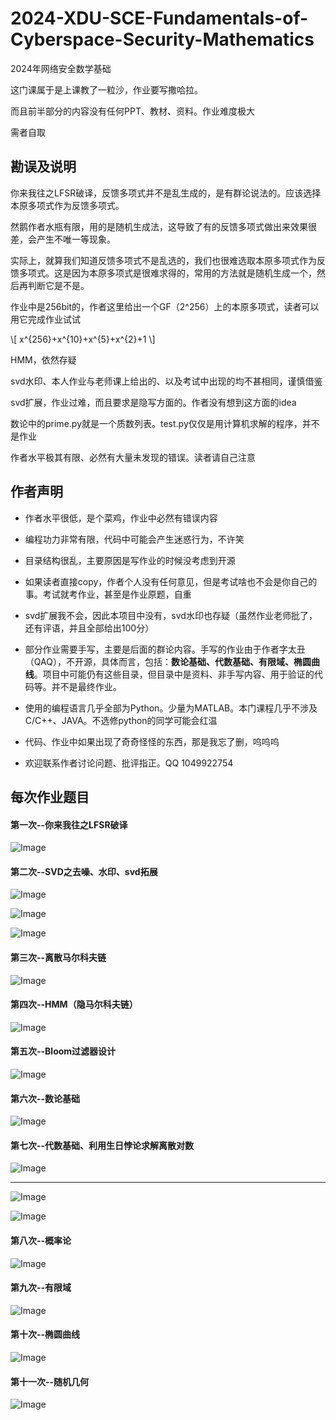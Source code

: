 # 2024-XDU-SCE-Fundamentals-of-Cyberspace-Security-Mathematics

2024年网络安全数学基础

这门课属于是上课教了一粒沙，作业要写撒哈拉。

而且前半部分的内容没有任何PPT、教材、资料。作业难度极大



需者自取



## 勘误及说明

你来我往之LFSR破译，反馈多项式并不是乱生成的，是有群论说法的。应该选择本原多项式作为反馈多项式。

然鹅作者水瓶有限，用的是随机生成法，这导致了有的反馈多项式做出来效果很差，会产生不唯一等现象。

实际上，就算我们知道反馈多项式不是乱选的，我们也很难选取本原多项式作为反馈多项式。这是因为本原多项式是很难求得的，常用的方法就是随机生成一个，然后再判断它是不是。

作业中是256bit的，作者这里给出一个GF（2^256）上的本原多项式，读者可以用它完成作业试试

\\[ x^{256}+x^{10}+x^{5}+x^{2}+1 \\]



HMM，依然存疑



svd水印、本人作业与老师课上给出的、以及考试中出现的均不甚相同，谨慎借鉴



svd扩展，作业过难，而且要求是隐写方面的。作者没有想到这方面的idea



数论中的prime.py就是一个质数列表。test.py仅仅是用计算机求解的程序，并不是作业



作者水平极其有限、必然有大量未发现的错误。读者请自己注意





## 作者声明

- 作者水平很低，是个菜鸡，作业中必然有错误内容



- 编程功力非常有限，代码中可能会产生迷惑行为，不许笑



- 目录结构很乱，主要原因是写作业的时候没考虑到开源



- 如果读者直接copy，作者个人没有任何意见，但是考试啥也不会是你自己的事。考试就考作业，甚至是作业原题，自重



- svd扩展我不会，因此本项目中没有，svd水印也存疑（虽然作业老师批了，还有评语，并且全部给出100分）



- 部分作业需要手写，主要是后面的群论内容。手写的作业由于作者字太丑（QAQ），不开源，具体而言，包括：**数论基础、代数基础、有限域、椭圆曲线**。项目中可能仍有这些目录，但目录中是资料、非手写内容、用于验证的代码等。并不是最终作业。

  

- 使用的编程语言几乎全部为Python。少量为MATLAB。本门课程几乎不涉及C/C++、JAVA。不选修python的同学可能会红温



- 代码、作业中如果出现了奇奇怪怪的东西，那是我忘了删，呜呜呜



- 欢迎联系作者讨论问题、批评指正。QQ 1049922754





## 每次作业题目

#### 第一次--你来我往之LFSR破译

![Image](pictures/LFSR.png)



#### 第二次--SVD之去噪、水印、svd拓展

![Image](pictures/去噪.png)

![Image](pictures/水印.png)

![Image](pictures/扩展.png)

#### 第三次--离散马尔科夫链

![Image](pictures/马尔科夫.png)

#### 第四次--HMM（隐马尔科夫链）

![Image](pictures/HMM.png)



#### 第五次--Bloom过滤器设计

![Image](pictures/bloom.png)



#### 第六次--数论基础

![Image](pictures/数论.png)

#### 第七次--代数基础、利用生日悖论求解离散对数

![Image](pictures/代数.png)

____

![Image](pictures/生日悖论1.png)

![Image](pictures/生日悖论2.png)

#### 第八次--概率论

![Image](pictures/概率论.png)



#### 第九次--有限域

![Image](pictures/有限域.png)



#### 第十次--椭圆曲线

![Image](pictures/椭圆曲线.png)



#### 第十一次--随机几何

![Image](pictures/随机几何.png)
